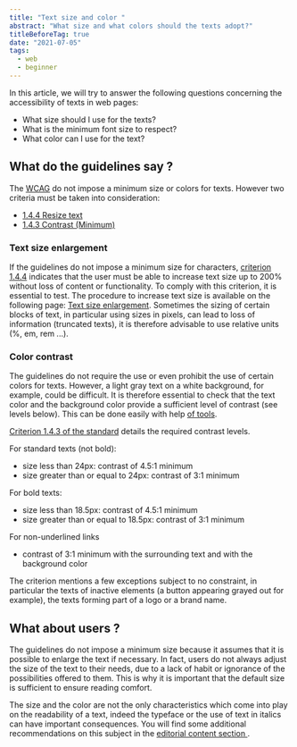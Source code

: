 ```yaml
---
title: "Text size and color "
abstract: "What size and what colors should the texts adopt?"
titleBeforeTag: true
date: "2021-07-05"
tags:
  - web
  - beginner
---
```


In this article, we will try to answer the following questions concerning the accessibility of texts in web pages:
- What size should I use for the texts?
- What is the minimum font size to respect?
- What color can I use for the text? 

## What do the guidelines say ?

The [WCAG](https://www.w3.org/WAI/standards-guidelines/wcag/) do not impose a minimum size or colors for texts. However two criteria must be taken into consideration:
- <a href="https://www.w3.org/TR/WCAG21/#resize-text"> 1.4.4 Resize text </a>
- <a href="https://www.w3.org/TR/WCAG21/#contrast-minimum"> 1.4.3 Contrast (Minimum) </a> 

### Text size enlargement

If the guidelines do not impose a minimum size for characters, [criterion 1.4.4](https://www.w3.org/TR/WCAG21/#resize-text) indicates that the user must be able to increase text size up to 200% without loss of content or functionality. To comply with this criterion, it is essential to test. The procedure to increase text size is available on the following page: [Text size enlargement](https://a11y-guidelines.orange.com/en/web/toolbox/methods-and-test-tools/text-zoom/).
Sometimes the sizing of certain blocks of text, in particular using sizes in pixels, can lead to loss of information (truncated texts), it is therefore advisable to use relative units (%, em, rem ...). 

### Color contrast

The guidelines do not require the use or even prohibit the use of certain colors for texts. However, a light gray text on a white background, for example, could be difficult. It is therefore essential to check that the text color and the background color provide a sufficient level of contrast (see levels below). This can be done easily with help [of tools](https://a11y-guidelines.orange.com/en/web/toolbox/methods-and-test-tools/color-contrast-level/).

[Criterion 1.4.3 of the standard](https://www.w3.org/TR/WCAG21/#contrast-minimum) details the required contrast levels.

For standard texts (not bold):
- size less than 24px: contrast of 4.5:1 minimum
- size greater than or equal to 24px: contrast of 3:1 minimum

For bold texts:
- size less than 18.5px: contrast of 4.5:1 minimum
- size greater than or equal to 18.5px: contrast of 3:1 minimum

For non-underlined links
- contrast of 3:1 minimum with the surrounding text and with the background color

The criterion mentions a few exceptions subject to no constraint, in particular the texts of inactive elements (a button appearing grayed out for example), the texts forming part of a logo or a brand name. 

## What about users ?

The guidelines do not impose a minimum size because it assumes that it is possible to enlarge the text if necessary. In fact, users do not always adjust the size of the text to their needs, due to a lack of habit or ignorance of the possibilities offered to them. This is why it is important that the default size is sufficient to ensure reading comfort.

The size and the color are not the only characteristics which come into play on the readability of a text, indeed the typeface or the use of text in italics can have important consequences. You will find some additional recommendations on this subject in the [editorial content section ](https://a11y-guidelines.orange.com/en/content-and-communication/).
